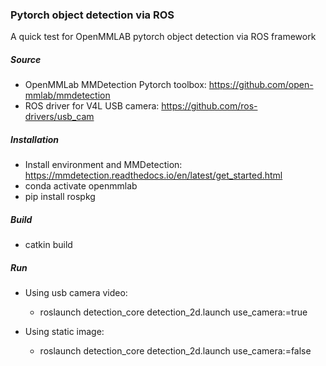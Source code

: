### Pytorch object detection via ROS

A quick test for OpenMMLAB pytorch object detection via ROS framework

##### Source
- OpenMMLab MMDetection Pytorch toolbox: https://github.com/open-mmlab/mmdetection
- ROS driver for V4L USB camera: https://github.com/ros-drivers/usb_cam

##### Installation
- Install environment and MMDetection: https://mmdetection.readthedocs.io/en/latest/get_started.html
- conda activate openmmlab
- pip install rospkg

##### Build 
- catkin build

##### Run
- Using usb camera video:
  - roslaunch detection_core detection_2d.launch use_camera:=true

- Using static image:
  - roslaunch detection_core detection_2d.launch use_camera:=false